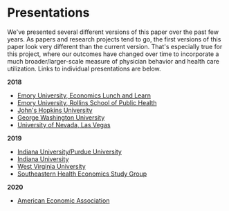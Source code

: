 # Presentations

We've presented several different versions of this paper over the past few years. As papers and research projects tend to go, the first versions of this paper look very different than the current version. That's especially true for this project, where our outcomes have changed over time to incorporate a much broader/larger-scale measure of physician behavior and health care utilization. Links to individual presentations are below.

**2018**

- [Emory University, Economics Lunch and Learn](presentations/emory-lunchandlearn-2018/McCarthy-Physician-VI-Slides.pdf)
- [Emory University, Rollins School of Public Health](presentations/emory-rollins-2018/McCarthy-Physician-VI-Slides.pdf)
- [John's Hopkins University](presentations/jhu-2018/JHU_Slides_169.pdf)
- [George Washington University](presentations/gwu-2018/McCarthy-Physician-VI-Slides.pdf)
- [University of Nevada, Las Vegas](presentations/unlv-2018/McCarthy-Physician-VI-Slides.pdf)

**2019**

- [Indiana University/Purdue University](presentations/iupui-2019/McCarthy-Physician-VI-Slides.pdf)
- [Indiana University](presentations/iu-2019/McCarthy-Physician-VI-Slides.pdf)
- [West Virginia University](presentations/wvu-2019/McCarthy-Physician-VI-Slides.pdf)
- [Southeastern Health Economics Study Group](presentations/shesg-2019/McCarthy-Physician-VI-Slides.pdf)

**2020**

- [American Economic Association](presentations/aea-2020/McCarthy-Physician-VI-Slides.pdf)
